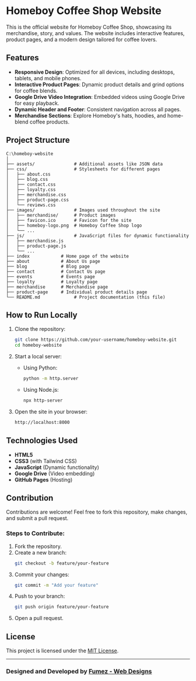 # Homeboy Coffee Shop Website

This is the official website for Homeboy Coffee Shop, showcasing its merchandise, story, and values. The website includes interactive features, product pages, and a modern design tailored for coffee lovers.

## Features

- **Responsive Design**: Optimized for all devices, including desktops, tablets, and mobile phones.
- **Interactive Product Pages**: Dynamic product details and grind options for coffee blends.
- **Google Drive Video Integration**: Embedded videos using Google Drive for easy playback.
- **Dynamic Header and Footer**: Consistent navigation across all pages.
- **Merchandise Sections**: Explore Homeboy's hats, hoodies, and home-blend coffee products.

## Project Structure

```
C:\homeboy-website
│
├── assets/               # Additional assets like JSON data
├── css/                  # Stylesheets for different pages
│   ├── about.css
│   ├── blog.css
│   ├── contact.css
│   ├── loyalty.css
│   ├── merchandise.css
│   ├── product-page.css
│   └── reviews.css
├── images/               # Images used throughout the site
│   ├── merchandise/      # Product images
│   ├── favicon.ico       # Favicon for the site
│   ├── homeboy-logo.png  # Homeboy Coffee Shop logo
│   └── ...
├── js/                   # JavaScript files for dynamic functionality
│   ├── merchandise.js
│   ├── product-page.js
│   └── ...
├── index            # Home page of the website
├── about            # About Us page
├── blog             # Blog page
├── contact          # Contact Us page
├── events           # Events page
├── loyalty          # Loyalty page
├── merchandise      # Merchandise page
├── product-page     # Individual product details page
└── README.md             # Project documentation (this file)
```

## How to Run Locally

1. Clone the repository:
   ```bash
   git clone https://github.com/your-username/homeboy-website.git
   cd homeboy-website
   ```

2. Start a local server:
   - Using Python:
     ```bash
     python -m http.server
     ```
   - Using Node.js:
     ```bash
     npx http-server
     ```

3. Open the site in your browser:
   ```bash
   http://localhost:8000
   ```

## Technologies Used

- **HTML5**
- **CSS3** (with Tailwind CSS)
- **JavaScript** (Dynamic functionality)
- **Google Drive** (Video embedding)
- **GitHub Pages** (Hosting)

## Contribution

Contributions are welcome! Feel free to fork this repository, make changes, and submit a pull request.

### Steps to Contribute:

1. Fork the repository.
2. Create a new branch:
   ```bash
   git checkout -b feature/your-feature
   ```
3. Commit your changes:
   ```bash
   git commit -m "Add your feature"
   ```
4. Push to your branch:
   ```bash
   git push origin feature/your-feature
   ```
5. Open a pull request.

## License

This project is licensed under the [MIT License](LICENSE).

---

### Designed and Developed by [Fumez - Web Designs](https://fumez-wd.netlify.app)
